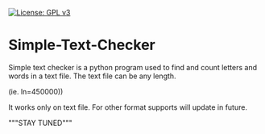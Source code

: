[![License: GPL v3](https://img.shields.io/badge/License-GPLv3-blue.svg)](https://www.gnu.org/licenses/gpl-3.0)

# Simple-Text-Checker
Simple text checker is a python program used to find and count letters and words in a text file. The text file can be any length.

(ie. ln=450000))

It works only on text file. For other format supports will update in future.

"""STAY TUNED"""
